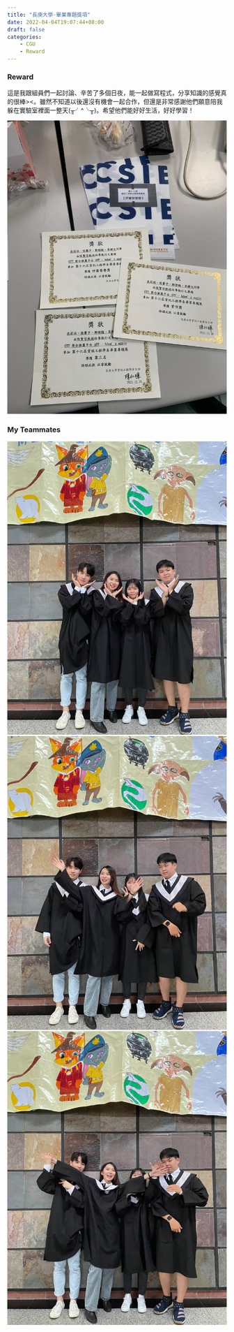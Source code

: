 ```yaml
---
title: "長庚大學-畢業專題獎項"
date: 2022-04-04T19:07:44+08:00
draft: false
categories:
    - CGU
    - Reward
---
```

### Reward
這是我跟組員們一起討論、辛苦了多個日夜，能一起做寫程式，分享知識的感覺真的很棒><。雖然不知道以後還沒有機會一起合作，但還是非常感謝他們願意陪我躲在實驗室裡面一整天(╥╯^╰╥)。希望他們能好好生活，好好學習！

![reward](/imgs/cgu-reward.jpg)

### My Teammates
![photo1](/imgs/team-ph1.jpg)
![photo2](/imgs/team-ph2.jpg)
![photo3](/imgs/team-ph3.jpg)